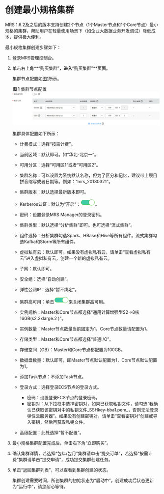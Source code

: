# 创建最小规格集群<a name="ZH-CN_TOPIC_0102926516"></a>

MRS 1.6.2及之后的版本支持创建2个节点（1个Master节点和1个Core节点）最小规格的集群，帮助用户在轻量使用场景下（如企业大数据业务开发调试）降低成本，提供极大便利。

最小规格集群创建步骤如下：

1.  登录MRS管理控制台。
2.  单击右上角**“购买集群”**，进入**“购买集群”**页面。

    集群节点配置如[图1](#fig9173322104013)所示。

    **图 1**  集群节点配置<a name="fig9173322104013"></a>  
    ![](figures/集群节点配置.jpg "集群节点配置")

    集群具体配置如下所示：

    -   计费模式：选择“按需计费”。
    -   当前区域：默认即可。如“华北-北京一”。
    -   可用分区：选择“可用区1”或者“可用区2”。
    -   集群名称：可以设置为系统默认名称，但为了区分和记忆，建议带上项目拼音缩写或者日期等。例如：“mrs\_20180321”。
    -   集群版本：默认选择最新版本即可。
    -   Kerberos认证：默认为“开启“：![](figures/zh-cn_image_0142367133.png)。
    -   密码：设置登录MRS Manager的登录密码。
    -   集群类型：默认选择“分析集群”即可。也可选择“流式集群“。
    -   组件选择：分析集群勾选Spark、HBase和Hive等所有组件。流式集群勾选Kafka和Storm等所有组件。
    -   虚拟私有云：默认即可。如果没有虚拟私有云，请单击“查看虚拟私有云”进入虚拟私有云，创建一个新的虚拟私有云。
    -   子网：默认即可。
    -   安全组：选择“自动创建”。
    -   弹性公网IP：选择“暂不绑定”。
    -   集群高可用：单击![](figures/zh-cn_image_0142367137.png)来关闭集群高可用。
    -   实例规格：Master和Core节点都选择“通用计算增强型S2-\>8核16GB\(s2.2xlarge.2 \)”。
    -   实例数量：Master节点数量当前固定为1，Core节点数量请配置为1。
    -   存储类型：Master和Core节点都选择“普通I/O”。
    -   存储空间（GB）：Master和Core节点都配置为100GB。
    -   数据盘数量：默认即可，即Master节点默认配置为1，Core节点默认配置为1。
    -   添加Task节点：不添加Task节点。
    -   登录方式：选择登录ECS节点的登录方式。
        -   密码：设置登录ECS节点的登录密码。
        -   密钥对：从下拉框中选择密钥对，如果已获取私钥文件，请勾选“我确认已获取该密钥对中的私钥文件_SSHkey-bba1.pem_，否则无法登录弹性云服务器”。如果没有创建密钥对，请单击“查看密钥对“创建或导入密钥，然后再获取私钥文件。

    -   高级配置：此处选择“暂不配置”。

3.  最小规格集群配置完成后，单击右下角“立即购买”。
4.  确认集群详情，若选择“包年/包月”集群请单击“提交订单“，若选择“按需计费”集群请单击“提交申请“，成功提交集群创建任务。
5.  单击“返回集群列表”，可以查看到集群创建的状态。

    集群创建需要时间，所创集群的初始状态为“启动中”，创建成功后状态更新为“运行中”，请您耐心等待。


